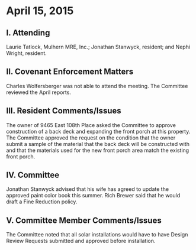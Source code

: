 <!---
title: April 15, 2015 Minutes
layout: minutes.html
collection: minutes
date: 2015-04-15
draft: false
--->
# April 15, 2015

## I. Attending
Laurie Tatlock, Mulhern MRE, Inc.; Jonathan Stanwyck, resident; and Nephi Wright, resident.  

## II. Covenant Enforcement Matters
Charles Wolfersberger was not able to attend the meeting.  The Committee reviewed the April reports.

## III. Resident Comments/Issues
The owner of 9465 East 108th Place asked the Committee to approve construction of a back deck and expanding the front porch at this property.  The Committee approved the request on the condition that the owner submit a sample of the material that the back deck will be constructed with and that the materials used for the new front porch area match the existing front porch.  

## IV. Committee
Jonathan Stanwyck advised that his wife has agreed to update the approved paint color book this summer.  Rich Brewer said that he would draft a Fine Reduction policy.

## V. Committee Member Comments/Issues
The Committee noted that all solar installations would have to have Design Review Requests submitted and approved before installation.
